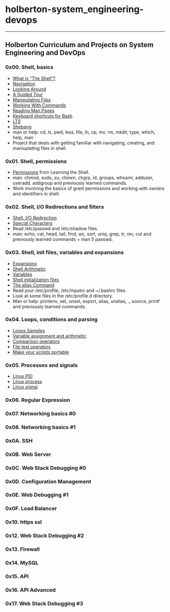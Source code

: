 ﻿# holberton-system_engineering-devops
---
## Holberton Curriculum and Projects on System Engineering and DevOps

### 0x00. Shell, basics
* [What Is “The Shell”?](http://linuxcommand.org/lc3_lts0010.php)
* [Navigation](http://linuxcommand.org/lc3_lts0020.php)
* [Looking Around](http://linuxcommand.org/lc3_lts0030.php)
* [A Guided Tour](http://linuxcommand.org/lc3_lts0040.php)
* [Manipulating Files](http://linuxcommand.org/lc3_lts0050.php)
* [Working With Commands](http://linuxcommand.org/lc3_lts0060.php)
* [Reading Man Pages](http://linuxcommand.org/lc3_man_pages/man1.html)
* [Keyboard shortcuts for Bash](https://www.howtogeek.com/howto/ubuntu/keyboard-shortcuts-for-bash-command-shell-for-ubuntu-debian-suse-redhat-linux-etc/) 
* [LTS](https://wiki.ubuntu.com/LTS)
* [Shebang](https://en.wikipedia.org/wiki/Shebang_%28Unix%29)
* man or help: cd, ls, pwd, less, file, ln, cp, mv, rm, mkdir, type, which, help, man
* Project that deals with getting familiar with navigating, creating, and maniuplating files in shell.

### 0x01. Shell, permissions
* [Permissions](http://linuxcommand.org/lc3_lts0010.php) from Learning the Shell.
* man: chmod, sudo, su, chown, chgrp, id, groups, whoami, adduser, useradd, addgroup and previously learned commands.
* Work involving the basics of grant permissions and working with owners and identifiers in shell.

### 0x02. Shell, I/O Redirections and filters
* [Shell, I/O Redirection](http://linuxcommand.org/lc3_lts0070.php)
* [Special Characters](http://mywiki.wooledge.org/BashGuide/SpecialCharacters)
* Read /etc/passwd and /etc/shadow files.
* man: echo, cat, head, tail, find, wc, sort, uniq, grep, tr, rev, cut and previously learned commands + man 5 passwd.

### 0x03. Shell, init files, variables and expansions
* [Expansions](http://linuxcommand.org/lc3_lts0080.php)
* [Shell Arithmetic](https://www.gnu.org/software/bash/manual/html_node/Shell-Arithmetic.html)
* [Variables](http://tldp.org/LDP/Bash-Beginners-Guide/html/sect_03_02.html)
* [Shell initialization files](http://tldp.org/LDP/Bash-Beginners-Guide/html/sect_03_01.html)
* [The alias Command](http://www.linfo.org/alias.html)
* Read your /etc/profile, /etc/inputrc and ~/.bashrc files.
* Look at some files in the /etc/profile.d directory.
* Man or help: printenv, set, unset, export, alias, unalias, ., source, printf and previously learned commands.

### 0x04. Loops, conditions and parsing
* [Loops Samples](http://tldp.org/LDP/Bash-Beginners-Guide/html/sect_09_01.html)
* [Variable assignment and arithmetic](http://tldp.org/LDP/abs/html/ops.html)
* [Comparison operators](http://tldp.org/LDP/abs/html/comparison-ops.html)
* [File test operators](http://tldp.org/LDP/abs/html/fto.html)
* [Make your scripts portable](https://www.cyberciti.biz/tips/finding-bash-perl-python-portably-using-env.html)

### 0x05. Processes and signals
* [Linux PID](http://www.linfo.org/pid.html)
* [Linux process](https://www.thegeekstuff.com/2012/03/linux-processes-environment/)
* [Linux signal](https://www.thegeekstuff.com/2012/03/linux-signals-fundamentals/)

### 0x06. Regular Expression

### 0x07. Networking basics #0

### 0x08. Networking basics #1

### 0x0A. SSH

### 0x0B. Web Server

### 0x0C. Web Stack Debugging #0

### 0x0D. Configuration Management

### 0x0E. Web Debugging #1

### 0x0F. Load Balancer

### 0x10. https ssl

### 0x12. Web Stack Debugging #2

### 0x13. Firewall

### 0x14. MySQL

### 0x15. API

### 0x16. API Advanced

### 0x17. Web Stack Debugging #3
